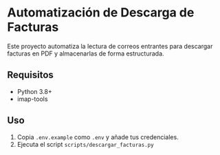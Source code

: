 # Automatización de Descarga de Facturas

Este proyecto automatiza la lectura de correos entrantes para descargar facturas en PDF y almacenarlas de forma estructurada.

## Requisitos

- Python 3.8+
- imap-tools

## Uso

1. Copia `.env.example` como `.env` y añade tus credenciales.
2. Ejecuta el script `scripts/descargar_facturas.py`
